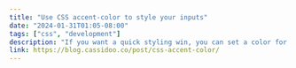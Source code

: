 ```yaml
---
title: "Use CSS accent-color to style your inputs"
date: "2024-01-31T01:05-08:00"
tags: ["css", "development"]
description: "If you want a quick styling win, you can set a color for your input and progress HTML tags!"
link: https://blog.cassidoo.co/post/css-accent-color/
---
```

